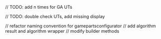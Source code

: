 // TODO: add n times for GA UTs

// TODO: double check UTs, add missing display

// refactor naming convention for gamepartsconfigurator
// add algorithm result and algorithm wrapper
// modify builder methods
